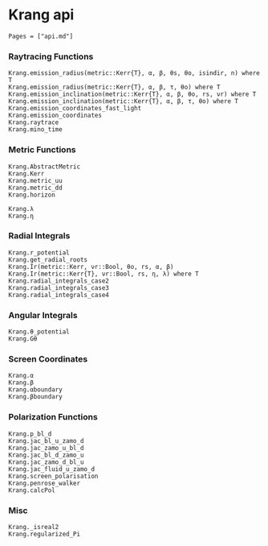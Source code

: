 # Krang api

```@index
Pages = ["api.md"]
```

### Raytracing Functions
```@docs
Krang.emission_radius(metric::Kerr{T}, α, β, θs, θo, isindir, n) where T
Krang.emission_radius(metric::Kerr{T}, α, β, τ, θo) where T
Krang.emission_inclination(metric::Kerr{T}, α, β, θo, rs, νr) where T
Krang.emission_inclination(metric::Kerr{T}, α, β, τ, θo) where T
Krang.emission_coordinates_fast_light
Krang.emission_coordinates
Krang.raytrace
Krang.mino_time
```

### Metric Functions
```@docs
Krang.AbstractMetric
Krang.Kerr
Krang.metric_uu
Krang.metric_dd
Krang.horizon
```

```@docs
Krang.λ
Krang.η
```

### Radial Integrals
```@docs
Krang.r_potential
Krang.get_radial_roots
Krang.Ir(metric::Kerr, νr::Bool, θo, rs, α, β)
Krang.Ir(metric::Kerr{T}, νr::Bool, rs, η, λ) where T
Krang.radial_integrals_case2
Krang.radial_integrals_case3
Krang.radial_integrals_case4
```

### Angular Integrals
```@docs
Krang.θ_potential
Krang.Gθ
```

### Screen Coordinates
```@docs
Krang.α
Krang.β
Krang.αboundary
Krang.βboundary
```

### Polarization Functions
```@docs
Krang.p_bl_d
Krang.jac_bl_u_zamo_d
Krang.jac_zamo_u_bl_d
Krang.jac_bl_d_zamo_u
Krang.jac_zamo_d_bl_u
Krang.jac_fluid_u_zamo_d
Krang.screen_polarisation
Krang.penrose_walker
Krang.calcPol
```

### Misc
```@docs
Krang._isreal2
Krang.regularized_Pi
```